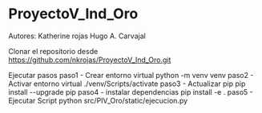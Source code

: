 # ProyectoV_Ind_Oro
Autores:
Katherine rojas
 Hugo A. Carvajal

Clonar el repositorio desde https://github.com/nkrojas/ProyectoV_Ind_Oro.git

Ejecutar  pasos
paso1 - Crear entorno virtual
         python -m venv venv
paso2 - Activar entorno virtual
        ./venv/Scripts/activate
paso3 - Actualizar pip
        pip install --upgrade pip
paso4 - instalar dependencias
        pip install -e .
paso5 - Ejecutar Script
        python src/PIV_Oro/static/ejecucion.py